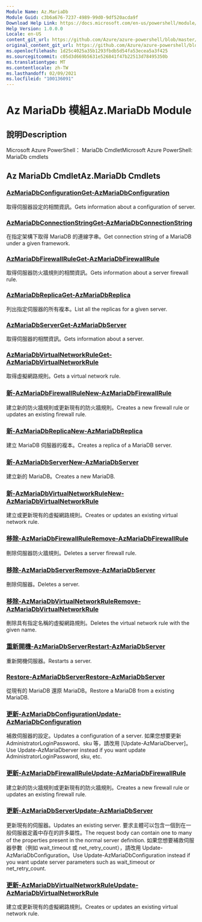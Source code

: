 ```yaml
---
Module Name: Az.MariaDb
Module Guid: c3b6a676-7237-4989-99d0-9df520acda9f
Download Help Link: https://docs.microsoft.com/en-us/powershell/module/az.mariadb
Help Version: 1.0.0.0
Locale: en-US
content_git_url: https://github.com/Azure/azure-powershell/blob/master/src/MariaDb/help/Az.MariaDb.md
original_content_git_url: https://github.com/Azure/azure-powershell/blob/master/src/MariaDb/help/Az.MariaDb.md
ms.openlocfilehash: 1d25c4025a35b1293fbdb5d54fa53ecea5a3f425
ms.sourcegitcommit: c05d3d669b5631e526841f47b22513d78495350b
ms.translationtype: MT
ms.contentlocale: zh-TW
ms.lasthandoff: 02/09/2021
ms.locfileid: "100136091"
---
```

# <span data-ttu-id="5e7c7-101">Az MariaDb 模組</span><span class="sxs-lookup"><span data-stu-id="5e7c7-101">Az.MariaDb Module</span></span>
## <span data-ttu-id="5e7c7-102">說明</span><span class="sxs-lookup"><span data-stu-id="5e7c7-102">Description</span></span>
<span data-ttu-id="5e7c7-103">Microsoft Azure PowerShell： MariaDb Cmdlet</span><span class="sxs-lookup"><span data-stu-id="5e7c7-103">Microsoft Azure PowerShell: MariaDb cmdlets</span></span>

## <span data-ttu-id="5e7c7-104">Az MariaDb Cmdlet</span><span class="sxs-lookup"><span data-stu-id="5e7c7-104">Az.MariaDb Cmdlets</span></span>
### [<span data-ttu-id="5e7c7-105">AzMariaDbConfiguration</span><span class="sxs-lookup"><span data-stu-id="5e7c7-105">Get-AzMariaDbConfiguration</span></span>](Get-AzMariaDbConfiguration.md)
<span data-ttu-id="5e7c7-106">取得伺服器設定的相關資訊。</span><span class="sxs-lookup"><span data-stu-id="5e7c7-106">Gets information about a configuration of server.</span></span>

### [<span data-ttu-id="5e7c7-107">AzMariaDbConnectionString</span><span class="sxs-lookup"><span data-stu-id="5e7c7-107">Get-AzMariaDbConnectionString</span></span>](Get-AzMariaDbConnectionString.md)
<span data-ttu-id="5e7c7-108">在指定架構下取得 MariaDB 的連線字串。</span><span class="sxs-lookup"><span data-stu-id="5e7c7-108">Get connection string of a MariaDB under a given framework.</span></span>

### [<span data-ttu-id="5e7c7-109">AzMariaDbFirewallRule</span><span class="sxs-lookup"><span data-stu-id="5e7c7-109">Get-AzMariaDbFirewallRule</span></span>](Get-AzMariaDbFirewallRule.md)
<span data-ttu-id="5e7c7-110">取得伺服器防火牆規則的相關資訊。</span><span class="sxs-lookup"><span data-stu-id="5e7c7-110">Gets information about a server firewall rule.</span></span>

### [<span data-ttu-id="5e7c7-111">AzMariaDbReplica</span><span class="sxs-lookup"><span data-stu-id="5e7c7-111">Get-AzMariaDbReplica</span></span>](Get-AzMariaDbReplica.md)
<span data-ttu-id="5e7c7-112">列出指定伺服器的所有複本。</span><span class="sxs-lookup"><span data-stu-id="5e7c7-112">List all the replicas for a given server.</span></span>

### [<span data-ttu-id="5e7c7-113">AzMariaDbServer</span><span class="sxs-lookup"><span data-stu-id="5e7c7-113">Get-AzMariaDbServer</span></span>](Get-AzMariaDbServer.md)
<span data-ttu-id="5e7c7-114">取得伺服器的相關資訊。</span><span class="sxs-lookup"><span data-stu-id="5e7c7-114">Gets information about a server.</span></span>

### [<span data-ttu-id="5e7c7-115">AzMariaDbVirtualNetworkRule</span><span class="sxs-lookup"><span data-stu-id="5e7c7-115">Get-AzMariaDbVirtualNetworkRule</span></span>](Get-AzMariaDbVirtualNetworkRule.md)
<span data-ttu-id="5e7c7-116">取得虛擬網路規則。</span><span class="sxs-lookup"><span data-stu-id="5e7c7-116">Gets a virtual network rule.</span></span>

### [<span data-ttu-id="5e7c7-117">新-AzMariaDbFirewallRule</span><span class="sxs-lookup"><span data-stu-id="5e7c7-117">New-AzMariaDbFirewallRule</span></span>](New-AzMariaDbFirewallRule.md)
<span data-ttu-id="5e7c7-118">建立新的防火牆規則或更新現有的防火牆規則。</span><span class="sxs-lookup"><span data-stu-id="5e7c7-118">Creates a new firewall rule or updates an existing firewall rule.</span></span>

### [<span data-ttu-id="5e7c7-119">新-AzMariaDbReplica</span><span class="sxs-lookup"><span data-stu-id="5e7c7-119">New-AzMariaDbReplica</span></span>](New-AzMariaDbReplica.md)
<span data-ttu-id="5e7c7-120">建立 MariaDB 伺服器的複本。</span><span class="sxs-lookup"><span data-stu-id="5e7c7-120">Creates a replica of a MariaDB server.</span></span>

### [<span data-ttu-id="5e7c7-121">新-AzMariaDbServer</span><span class="sxs-lookup"><span data-stu-id="5e7c7-121">New-AzMariaDbServer</span></span>](New-AzMariaDbServer.md)
<span data-ttu-id="5e7c7-122">建立新的 MariaDB。</span><span class="sxs-lookup"><span data-stu-id="5e7c7-122">Creates a new MariaDB.</span></span>

### [<span data-ttu-id="5e7c7-123">新-AzMariaDbVirtualNetworkRule</span><span class="sxs-lookup"><span data-stu-id="5e7c7-123">New-AzMariaDbVirtualNetworkRule</span></span>](New-AzMariaDbVirtualNetworkRule.md)
<span data-ttu-id="5e7c7-124">建立或更新現有的虛擬網路規則。</span><span class="sxs-lookup"><span data-stu-id="5e7c7-124">Creates or updates an existing virtual network rule.</span></span>

### [<span data-ttu-id="5e7c7-125">移除-AzMariaDbFirewallRule</span><span class="sxs-lookup"><span data-stu-id="5e7c7-125">Remove-AzMariaDbFirewallRule</span></span>](Remove-AzMariaDbFirewallRule.md)
<span data-ttu-id="5e7c7-126">刪除伺服器防火牆規則。</span><span class="sxs-lookup"><span data-stu-id="5e7c7-126">Deletes a server firewall rule.</span></span>

### [<span data-ttu-id="5e7c7-127">移除-AzMariaDbServer</span><span class="sxs-lookup"><span data-stu-id="5e7c7-127">Remove-AzMariaDbServer</span></span>](Remove-AzMariaDbServer.md)
<span data-ttu-id="5e7c7-128">刪除伺服器。</span><span class="sxs-lookup"><span data-stu-id="5e7c7-128">Deletes a server.</span></span>

### [<span data-ttu-id="5e7c7-129">移除-AzMariaDbVirtualNetworkRule</span><span class="sxs-lookup"><span data-stu-id="5e7c7-129">Remove-AzMariaDbVirtualNetworkRule</span></span>](Remove-AzMariaDbVirtualNetworkRule.md)
<span data-ttu-id="5e7c7-130">刪除具有指定名稱的虛擬網路規則。</span><span class="sxs-lookup"><span data-stu-id="5e7c7-130">Deletes the virtual network rule with the given name.</span></span>

### [<span data-ttu-id="5e7c7-131">重新開機-AzMariaDbServer</span><span class="sxs-lookup"><span data-stu-id="5e7c7-131">Restart-AzMariaDbServer</span></span>](Restart-AzMariaDbServer.md)
<span data-ttu-id="5e7c7-132">重新開機伺服器。</span><span class="sxs-lookup"><span data-stu-id="5e7c7-132">Restarts a server.</span></span>

### [<span data-ttu-id="5e7c7-133">Restore-AzMariaDbServer</span><span class="sxs-lookup"><span data-stu-id="5e7c7-133">Restore-AzMariaDbServer</span></span>](Restore-AzMariaDbServer.md)
<span data-ttu-id="5e7c7-134">從現有的 MariaDB 還原 MariaDB。</span><span class="sxs-lookup"><span data-stu-id="5e7c7-134">Restore a MariaDB from a existing MariaDB.</span></span>

### [<span data-ttu-id="5e7c7-135">更新-AzMariaDbConfiguration</span><span class="sxs-lookup"><span data-stu-id="5e7c7-135">Update-AzMariaDbConfiguration</span></span>](Update-AzMariaDbConfiguration.md)
<span data-ttu-id="5e7c7-136">補救伺服器的設定。</span><span class="sxs-lookup"><span data-stu-id="5e7c7-136">Updates a configuration of a server.</span></span>
<span data-ttu-id="5e7c7-137">如果您想要更新 AdministratorLoginPassword、sku 等，請改用 [Update-AzMariaDberver]。</span><span class="sxs-lookup"><span data-stu-id="5e7c7-137">Use Update-AzMariaDberver instead if you want update AdministratorLoginPassword, sku, etc.</span></span>

### [<span data-ttu-id="5e7c7-138">更新-AzMariaDbFirewallRule</span><span class="sxs-lookup"><span data-stu-id="5e7c7-138">Update-AzMariaDbFirewallRule</span></span>](Update-AzMariaDbFirewallRule.md)
<span data-ttu-id="5e7c7-139">建立新的防火牆規則或更新現有的防火牆規則。</span><span class="sxs-lookup"><span data-stu-id="5e7c7-139">Creates a new firewall rule or updates an existing firewall rule.</span></span>

### [<span data-ttu-id="5e7c7-140">更新-AzMariaDbServer</span><span class="sxs-lookup"><span data-stu-id="5e7c7-140">Update-AzMariaDbServer</span></span>](Update-AzMariaDbServer.md)
<span data-ttu-id="5e7c7-141">更新現有的伺服器。</span><span class="sxs-lookup"><span data-stu-id="5e7c7-141">Updates an existing server.</span></span>
<span data-ttu-id="5e7c7-142">要求主體可以包含一個到在一般伺服器定義中存在的許多屬性。</span><span class="sxs-lookup"><span data-stu-id="5e7c7-142">The request body can contain one to many of the properties present in the normal server definition.</span></span>
<span data-ttu-id="5e7c7-143">如果您想要補救伺服器參數（例如 wait_timeout 或 net_retry_count），請改用 Update-AzMariaDbConfiguration。</span><span class="sxs-lookup"><span data-stu-id="5e7c7-143">Use Update-AzMariaDbConfiguration instead if you want update server parameters such as wait_timeout or net_retry_count.</span></span>

### [<span data-ttu-id="5e7c7-144">更新-AzMariaDbVirtualNetworkRule</span><span class="sxs-lookup"><span data-stu-id="5e7c7-144">Update-AzMariaDbVirtualNetworkRule</span></span>](Update-AzMariaDbVirtualNetworkRule.md)
<span data-ttu-id="5e7c7-145">建立或更新現有的虛擬網路規則。</span><span class="sxs-lookup"><span data-stu-id="5e7c7-145">Creates or updates an existing virtual network rule.</span></span>

